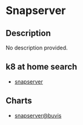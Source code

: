 # Snapserver

## Description

No description provided.

## k8 at home search

- [snapserver](https://nanne.dev/k8s-at-home-search/#/snapserver)

## Charts

- [snapserver@buvis](https://charts.buvis.net/)
